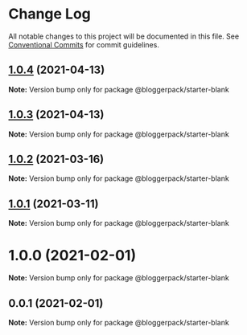 # Change Log

All notable changes to this project will be documented in this file.
See [Conventional Commits](https://conventionalcommits.org) for commit guidelines.

## [1.0.4](https://github.com/bloggerpack/bloggerpack/compare/@bloggerpack/starter-blank@1.0.3...@bloggerpack/starter-blank@1.0.4) (2021-04-13)

**Note:** Version bump only for package @bloggerpack/starter-blank





## [1.0.3](https://github.com/bloggerpack/bloggerpack/compare/@bloggerpack/starter-blank@1.0.2...@bloggerpack/starter-blank@1.0.3) (2021-04-13)

**Note:** Version bump only for package @bloggerpack/starter-blank





## [1.0.2](https://github.com/bloggerpack/bloggerpack/compare/@bloggerpack/starter-blank@1.0.1...@bloggerpack/starter-blank@1.0.2) (2021-03-16)

**Note:** Version bump only for package @bloggerpack/starter-blank





## [1.0.1](https://github.com/bloggerpack/bloggerpack/compare/@bloggerpack/starter-blank@1.0.0...@bloggerpack/starter-blank@1.0.1) (2021-03-11)

**Note:** Version bump only for package @bloggerpack/starter-blank





# 1.0.0 (2021-02-01)

**Note:** Version bump only for package @bloggerpack/starter-blank





## 0.0.1 (2021-02-01)

**Note:** Version bump only for package @bloggerpack/starter-blank
